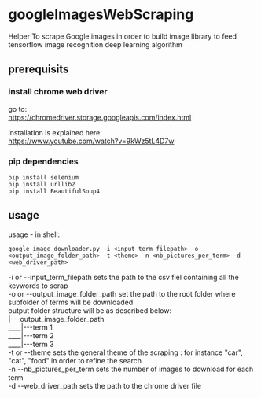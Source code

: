 # googleImagesWebScraping
Helper To scrape Google images in order to build image library to feed tensorflow image recognition deep learning algorithm


## prerequisits
### install chrome web driver
go to: <br />
https://chromedriver.storage.googleapis.com/index.html

installation is explained here: <br />
https://www.youtube.com/watch?v=9kWz5tL4D7w

### pip dependencies
```shell
pip install selenium
pip install urllib2
pip install BeautifulSoup4
```
## usage
usage - in shell:
```shell
google_image_downloader.py -i <input_term_filepath> -o <output_image_folder_path> -t <theme> -n <nb_pictures_per_term> -d <web_driver_path>
```

-i or --input_term_filepath sets the path to the csv fiel containing all the keywords to scrap <br />
-o or --output_image_folder_path set the path to the root folder where subfolder of terms will be downloaded <br />
output folder structure will be as described below: <br />
|---output_image_folder_path <br />
____|---term 1 <br />
____|---term 2 <br />
____|---term 3 <br />
-t or --theme sets the general theme of the scraping : for instance "car", "cat", "food" in order to refine the search <br />
-n --nb_pictures_per_term sets the number of images to download for each term <br />
-d --web_driver_path sets the path to the chrome driver file <br />


